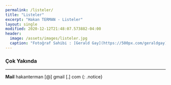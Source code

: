```yaml
---
permalink: /listeler/
title: "Listeler"
excerpt: "Hakan TERMAN - Listeler"
layout: single
modified: 2020-12-12T21:48:07.573882-04:00
header:
  image: /assets/images/listeler.jpg
  caption: "Fotoğraf Sahibi : [Gerald Gay](https://500px.com/geraldgay)"
---
```


### Çok Yakında

---
**Mail** hakanterman [@] gmail [.] com
{: .notice}
